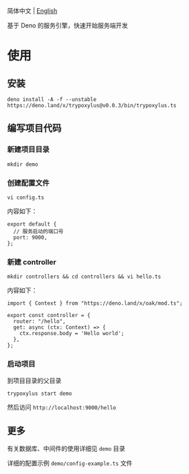 
简体中文 | [English](https://github.com/GGICE/trypoxylus/blob/master/README_en.md)

基于 Deno 的服务引擎，快速开始服务端开发

# 使用 

## 安装

``` shell
deno install -A -f --unstable https://deno.land/x/trypoxylus@v0.0.3/bin/trypoxylus.ts
```

## 编写项目代码

### 新建项目目录

```
mkdir demo
```
### 创建配置文件

```
vi config.ts
```
内容如下：
```
export default {
  // 服务启动的端口号
  port: 9000,
};
```
### 新建 controller

```
mkdir controllers && cd controllers && vi hello.ts
```
内容如下：

```
import { Context } from "https://deno.land/x/oak/mod.ts";

export const controller = {
  router: "/hello",
  get: async (ctx: Context) => {
    ctx.response.body = 'Hello world';
  },
};

```

### 启动项目

到项目目录的父目录

```
trypoxylus start demo
```
然后访问 `http://localhost:9000/hello`

## 更多

有关数据库、中间件的使用详细见 `demo` 目录

详细的配置示例 `demo/config-example.ts` 文件
